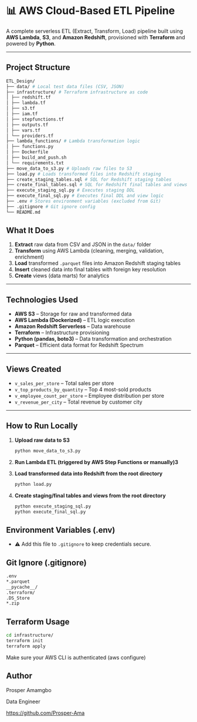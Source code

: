 # 📊 AWS Cloud-Based ETL Pipeline

A complete serverless ETL (Extract, Transform, Load) pipeline built using **AWS Lambda**, **S3**, and **Amazon Redshift**, provisioned with **Terraform** and powered by **Python**.

---

## Project Structure
```bash
ETL_Design/
├── data/ # Local test data files (CSV, JSON)
├── infrastructure/ # Terraform infrastructure as code
│ ├── redshift.tf
│ ├── lambda.tf
│ ├── s3.tf
│ ├── iam.tf
│ ├── stepfunctions.tf
│ ├── outputs.tf
│ ├── vars.tf
│ └── providers.tf
├── lambda_functions/ # Lambda transformation logic
│ ├── functions.py
│ ├── Dockerfile
│ ├── build_and_push.sh
│ └── requirements.txt
├── move_data_to_s3.py # Uploads raw files to S3
├── load.py # Loads transformed files into Redshift staging
├── create_staging_tables.sql # SQL for Redshift staging tables
├── create_final_tables.sql # SQL for Redshift final tables and views
├── execute_staging_sql.py # Executes staging DDL
├── execute_final_sql.py # Executes final DDL and view logic
├── .env # Stores environment variables (excluded from Git)
├── .gitignore # Git ignore config
└── README.md
```

## What It Does

1. **Extract** raw data from CSV and JSON in the `data/` folder
2. **Transform** using AWS Lambda (cleaning, merging, validation, enrichment)
3. **Load** transformed `.parquet` files into Amazon Redshift staging tables
4. **Insert** cleaned data into final tables with foreign key resolution
5. **Create** views (data marts) for analytics

---

## Technologies Used

- **AWS S3** – Storage for raw and transformed data
- **AWS Lambda (Dockerized)** – ETL logic execution
- **Amazon Redshift Serverless** – Data warehouse
- **Terraform** – Infrastructure provisioning
- **Python (pandas, boto3)** – Data transformation and orchestration
- **Parquet** – Efficient data format for Redshift Spectrum

---

## Views Created

- `v_sales_per_store` – Total sales per store  
- `v_top_products_by_quantity` – Top 4 most-sold products  
- `v_employee_count_per_store` – Employee distribution per store  
- `v_revenue_per_city` – Total revenue by customer city  

---

## How to Run Locally

1. **Upload raw data to S3**  
   ```bash
   python move_data_to_s3.py
   
2. **Run Lambda ETL (triggered by AWS Step Functions or manually)3**  
   
3. **Load transformed data into Redshift from the root directory**  
   ```bash
   python load.py

4. **Create staging/final tables and views from the root directory**  
   ```bash
   python execute_staging_sql.py 
   python execute_final_sql.py

## Environment Variables (.env)
- ⚠️ Add this file to `.gitignore` to keep credentials secure.

## Git Ignore (.gitignore)
```bash
.env
*.parquet
__pycache__/
.terraform/
.DS_Store
*.zip
```
## Terraform Usage
```bash
cd infrastructure/
terraform init
terraform apply
```
Make sure your AWS CLI is authenticated (aws configure)

## Author
Prosper Amamgbo

Data Engineer

https://github.com/Prosper-Ama



   
